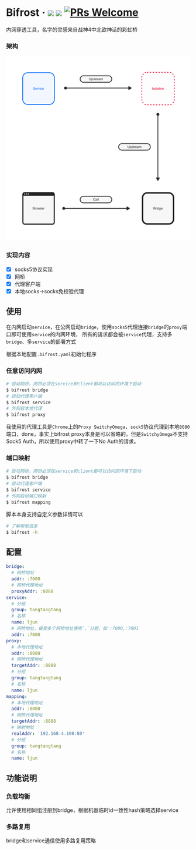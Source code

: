 # Bifrost &middot; <a href="https://github.com/ljun20160606/bifrost/blob/master/LICENSE"><img src="https://img.shields.io/badge/license-MIT-blue.svg"></a> <a href="https://travis-ci.org/ljun20160606/bifrost"><img src="https://travis-ci.org/ljun20160606/bifrost.svg?branch=master"></a> [![PRs Welcome](https://img.shields.io/badge/PRs-welcome-brightgreen.svg)](https://github.com/ljun20160606/bifrost/pull/new)

内网穿透工具，名字的灵感来自战神4中北欧神话的彩虹桥

### 架构

<img src="./doc/Stream.png" width=512>

### 实现内容

* [x] socks5协议实现
* [x] 网桥
* [x] 代理客户端
* [x] 本地socks->socks免校验代理

## 使用

在内网启动`service`，在公网启动`bridge`，使用`socks5`代理连接`bridge`的`proxy`端口即可使用`service`的内网环境，
所有的请求都会被`service`代理，支持多`bridge`、多`service`的部署方式

根据本地配置`.bifrost.yaml`初始化程序

### 任意访问内网

```bash
# 启动网桥，网桥必须在service和client都可以访问的环境下启动
$ bifrost bridge
# 启动代理客户端
$ bifrost service
# 外网启本地代理
$ bifrost proxy
```

我使用的代理工具是`Chrome`上的`Proxy SwitchyOmega`，`sock5`协议代理到本地`8080`端口，done，事实上bifrost proxy本身是可以省略的，但是`SwitchyOmega`不支持Sock5 Auth，所以使用proxy中转了一下No Auth的请求。

### 端口映射

```bash
# 启动网桥，网桥必须在service和client都可以访问的环境下启动
$ bifrost bridge
# 启动代理客户端
$ bifrost service
# 外网启动端口映射
$ bifrost mapping
```

脚本本身支持自定义参数详情可以

```bash
# 了解帮助信息
$ bifrost -h
```

## 配置

```yaml
bridge:
  # 网桥地址
  addr: :7000
  # 网桥代理地址
  proxyAddr: :8888
service:
  # 分组
  group: tangtangtang
  # 名称
  name: ljun
  # 网桥地址，接受多个网桥地址使用`,`分割，如 :7000,:7001
  addr: :7000
proxy:
  # 本地代理地址
  addr: :8080
  # 网桥代理地址
  targetAddr: :8888
  # 分组
  group: tangtangtang
  # 名称
  name: ljun
mapping:
  # 本地代理地址
  addr: :8080
  # 网桥代理地址
  targetAddr: :8888
  # 映射地址
  realAddr: '192.168.4.100:80'
  # 分组
  group: tangtangtang
  # 名称
  name: ljun
```

## 功能说明

### 负载均衡

允许使用相同组注册到bridge，根据机器临时id一致性hash策略选择service

### 多路复用

bridge和service通信使用多路复用策略
